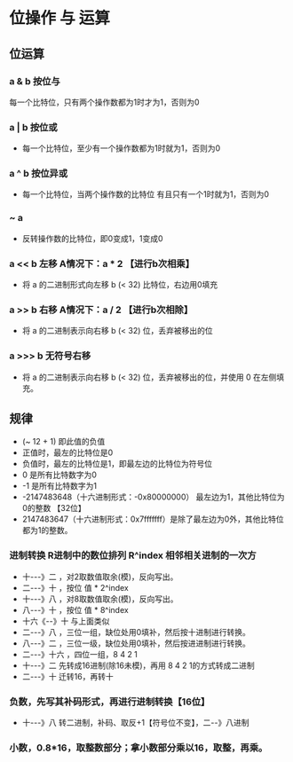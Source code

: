 # 位操作 与 运算

## 位运算

### a & b  按位与

每一个比特位，只有两个操作数都为1时才为1，否则为0

### a | b  按位或

+ 每一个比特位，至少有一个操作数都为1时就为1，否则为0

### a ^ b  按位异或

+ 每一个比特位，当两个操作数的比特位 有且只有一个1时就为1，否则为0

### ~ a

+ 反转操作数的比特位，即0变成1，1变成0

### a << b  左移    A情况下：a * 2 【进行b次相乘】

+ 将 a 的二进制形式向左移 b (< 32) 比特位，右边用0填充

### a >> b  右移    A情况下：a / 2  【进行b次相除】

+ 将 a 的二进制表示向右移 b (< 32) 位，丢弃被移出的位

### a >>> b 无符号右移

+ 将 a 的二进制表示向右移 b (< 32) 位，丢弃被移出的位，并使用 0 在左侧填充。

## 规律

+ (~ 12 + 1)  即此值的负值
+ 正值时，最左的比特位是0
+ 负值时，最左的比特位是1，即最左边的比特位为符号位
+ 0 是所有比特数字为0
+ -1 是所有比特数字为1
+ -2147483648（十六进制形式：-0x80000000）  最左边为1，其他比特位为0的整数  【32位】
+ 2147483647（十六进制形式：0x7fffffff）是除了最左边为0外，其他比特位都为1的整数。

### 进制转换   R进制中的数位排列   R^index    相邻相关进制的一次方

+ 十---》二  ，对2取数值取余(模)，反向写出。
+ 二---》十  ，按位 值 * 2^index
+ 十---》八  ，对8取数值取余(模)，反向写出。
+ 八---》十  ，按位 值 * 8^index
+ 十六《--》十  与上面类似
+ 二---》八  ，三位一组，缺位处用0填补，然后按十进制进行转换。
+ 八---》二  ，三位一级，缺位处用0填补，然后按进进制进行转换。
+ 二---》十六 ，四位一组，8 4 2 1
+ 十---》二  先转成16进制(除16未模)，再用 8 4 2 1的方式转成二进制
+ 二---》十  迁转16，再转十

### 负数，先写其补码形式，再进行进制转换【16位】

+  十---》八  转二进制，补码、取反+1【符号位不变】，二--》八进制

### 小数，0.8\*16，取整数部分；拿小数部分乘以16，取整，再乘。
